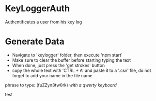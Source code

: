 # KeyLoggerAuth
Authentificates a user from his key log

# Generate Data
- Navigate to 'keylogger' folder, then execute 'npm start'
- Make sure to clear the buffer before starting typing the text
- When done, just press the 'get strokes' button
- copy the whole text with 'CTRL + A' and paste it to a '.csv' file, do not forget to add your name in the file name

phrase to type:
(fuZZyn3tw0rk)
*with a qwerty keyboard*

test
